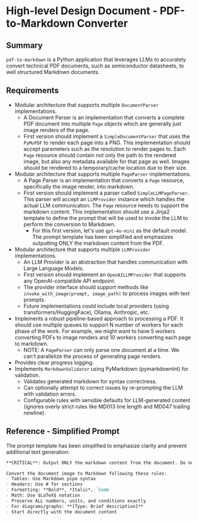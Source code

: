 # High-level Design Document - PDF-to-Markdown Converter

## Summary

`pdf-to-markdown` is a Python application that leverages LLMs to accurately convert technical PDF documents, such as semiconductor datasheets, to well structured Markdown documents.

## Requirements

* Modular architecture that supports multiple `DocumentParser` implementations.
    * A Document Parser is an implementation that converts a complete PDF document into multiple `Page` objects which are generally just image renders of the page.
    * First version should implement a `SimpleDocumentParser` that uses the `PyMuPDF` to render each page into a PNG. This implementation should accept parameters such as the resolution to render pages to. Each `Page` resource should contain not only the path to the rendered image, but also any metadata available for that page as well. Images should be rendered to a temporary/cache location due to their size.
* Modular architecture that supports multiple `PageParser` implementations.
    * A Page Parser is an implementation that converts a `Page` resource, specifically the image render, into markdown.
    * First version should implement a parser called `SimpleLLMPageParser`. This parser will accept an `LLMProvider` instance which handles the actual LLM communication. The `Page` resource needs to support the markdown content. This implementation should use a Jinja2 template to define the prompt that will be used to invoke the LLM to perform the conversion to Markdown.
        * For this first version, let's use `gpt-4o-mini` as the default model. The prompt template has been simplified and emphasizes outputting ONLY the markdown content from the PDF.
* Modular architecture that supports multiple `LLMProvider` implementations.
    * An LLM Provider is an abstraction that handles communication with Large Language Models.
    * First version should implement an `OpenAILLMProvider` that supports any OpenAI-compatible API endpoint.
    * The provider interface should support methods like `invoke_with_image(prompt, image_path)` to process images with text prompts.
    * Future implementations could include local providers (using transformers/HuggingFace), Ollama, Anthropic, etc.
* Implements a robust pipeline-based approach to processing a PDF. It should use multiple queues to support N number of workers for each phase of the work. For example, we might want to have 5 workers converting PDFs to image renders and 10 workers converting each page to markdown.
    * NOTE: A `PageParser` can only parse one document at a time. We can't parallelize the process of generating page renders.
* Provides clear progress logging.
* Implements `MarkdownValidator` using PyMarkdown (pymarkdownlnt) for validation.
    * Validates generated markdown for syntax correctness.
    * Can optionally attempt to correct issues by re-prompting the LLM with validation errors.
    * Configurable rules with sensible defaults for LLM-generated content (ignores overly strict rules like MD013 line length and MD047 trailing newline).


## Reference - Simplified Prompt

The prompt template has been simplified to emphasize clarity and prevent additional text generation:

```markdown
**CRITICAL**: Output ONLY the markdown content from the document. Do not add any explanations, comments, or text that is not present in the original PDF.

Convert the document image to Markdown following these rules:
- Tables: Use Markdown pipe syntax
- Headers: Use # for sections  
- Formatting: **Bold**, *Italic*, `Code`
- Math: Use $LaTeX$ notation
- Preserve ALL numbers, units, and conditions exactly
- For diagrams/graphs: **[Type: Brief description]**
- Start directly with the document content
```